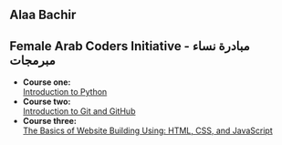 ## Alaa Bachir
## Female Arab Coders Initiative - مبادرة نساء مبرمجات


* __Course one:__    
[Introduction to Python](https://www.udemy.com/course/introduction-to-python)
* __Course two:__    
[Introduction to Git and GitHub](https://www.udemy.com/course/introduction-to-git-and-github)
* __Course three:__    
[The Basics of Website Building Using: HTML, CSS, and JavaScript](https://www.udemy.com/course/html-css-javascript-arabic)
